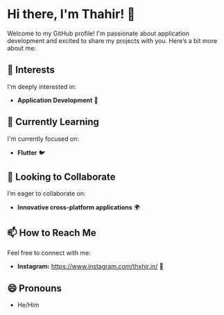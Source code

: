 # Hi there, I'm Thahir! 👋

Welcome to my GitHub profile! I'm passionate about application development and
excited to share my projects with you.
Here’s a bit more about me:

## 👀 Interests
I'm deeply interested in:
- **Application Development** 📱

## 🌱 Currently Learning
I'm currently focused on:
- **Flutter** 🐦

## 💞️ Looking to Collaborate
I’m eager to collaborate on:
- **Innovative cross-platform applications** 🌍

## 📫 How to Reach Me
Feel free to connect with me:
- **Instagram:** https://www.instagram.com/thxhir.in/ 🔗

## 😄 Pronouns
- He/Him



